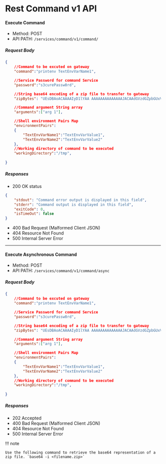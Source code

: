 # Rest Command v1 API

#### Execute Command
- Method: POST
- API PATH: `/services/command/v1/command/`
##### Request Body
``` JSON
{
	//Command to be excuted on gateway
    "command":"printenv TextEnvVarName1",

    //Service Password for command Service
    "password":"s3curePassw0rd",

    //String base64 encoding of a zip file to transfer to gateway
    "zipBytes": "UEsDBAoACAAAAIyD1lYAA AAAAAAAAAAAAAAJACAAdGVzdGZpbGUxVVQNAAfprpRk6a6UZOmulGR1eAsAAQT1AQAABBQAAABQSwcIAAAAAAAAAAAAAAAAUEsBAgoDCgAIAAAAjIPWVgAAAAAAAAAAAAAAAAkAIAAAAAAAAAAAAKSBAAAAAHRlc3RmaWxlMVVUDQAH6a6UZOmulGTprpRkdXgLAAEE9QEAAAQUAAAAUEsFBgAAAAABAAEAVwAAAFcAAAAAAA==",

    //Command argument String array
    "arguments":["arg 1"],

    //Shell environment Pairs Map
    "environmentPairs": 
    {
        "TextEnvVarName1":"TextEnvVarValue1",
        "TextEnvVarName2":"TextEnvVarValue2"
    },
    //Working directory of command to be executed
    "workingDirectory":"/tmp",
    
}
```

##### Responses
- 200 OK status

```JSON
{
    "stdout": "Command error output is displayed in this field",
    "stderr": "Command output is displayed in this field",
    "exitCode": 0,
    "isTimeOut": false
}
```

- 400 Bad Request (Malformed Client JSON)
- 404 Resource Not Found
- 500 Internal Server Error

 --- 

#### Execute Asynchronous Command
- Method: POST
- API PATH: `/services/command/v1/command/async`
##### Request Body
``` JSON
{
	//Command to be excuted on gateway
    "command":"printenv TextEnvVarName1",

    //Service Password for command Service
    "password":"s3curePassw0rd",

    //String base64 encoding of a zip file to transfer to gateway
    "zipBytes": "UEsDBAoACAAAAIyD1lYAA AAAAAAAAAAAAAAJACAAdGVzdGZpbGUxVVQNAAfprpRk6a6UZOmulGR1eAsAAQT1AQAABBQAAABQSwcIAAAAAAAAAAAAAAAAUEsBAgoDCgAIAAAAjIPWVgAAAAAAAAAAAAAAAAkAIAAAAAAAAAAAAKSBAAAAAHRlc3RmaWxlMVVUDQAH6a6UZOmulGTprpRkdXgLAAEE9QEAAAQUAAAAUEsFBgAAAAABAAEAVwAAAFcAAAAAAA==",

    //Command argument String array
    "arguments":["arg 1"],

    //Shell environment Pairs Map
    "environmentPairs": 
    {
        "TextEnvVarName1":"TextEnvVarValue1",
        "TextEnvVarName2":"TextEnvVarValue2"
    },
    //Working directory of command to be executed
    "workingDirectory":"/tmp",
    
}
```

##### Responses
- 202 Accepted
- 400 Bad Request (Malformed Client JSON)
- 404 Resource Not Found
- 500 Internal Server Error

!!! note

    Use the following command to retrieve the base64 representation of a zip file. `base64 -i <filename.zip>`